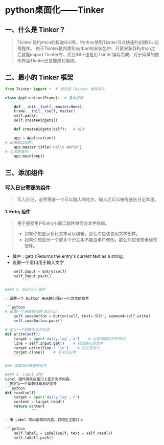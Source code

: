 # python桌面化——Tinker

## 一、什么是 Tinker？
> Tkinter 是Python的标准GUI库。Python使用Tkinter可以快速的创建GUI应用程序。
由于Tkinter是内置到python的安装包中、只要安装好Python之后就能import Tkinter库、而且IDLE也是用Tkinter编写而成、对于简单的图形界面Tkinter还是能应付自如。

## 二、最小的 Tinker 框架

```python
from Tkinter import *  # 首先把 Tkinter 模块导入

class Application(Frame):  # 基本框架

    def __init__(self, master=None):
    Frame.__init__(self, master)
    self.pack()
    self.createWidgets()

    def createWidgets(self):   # 组件

    app = Application()
# 设置窗口标题:
    app.master.title('Hello World')
# 主消息循环:
    app.mainloop()
```

## 三、添加组件

### 写入日记需要的组件
> 写入日记，必然需要一个可以输入的地方，输入后可以被传送到日记本里。

#### 1. Entry 组件

> 用于接受用户Entry小窗口部件单行文本字符串。
> - 如果你想显示多行文本可以编辑，那么你应该使用文本部件。
> - 如果你想显示一个或多个行文本不能由用户修改，那么你应该使用标签部件。  

- 其中：get( ):Returns the entry's current text as a string.
- 设置一个窗口用于输入文字

```python
    self.Input = Entry(self)
    self.Input.pack()
		```

#### 2. Button 组件

- 设置一个 Button 用来执行保存一行文本的命令

```python
# 设置一个用来保存的 Button
	self.saveButton = Button(self, text='保存', command=self.write)
	self.saveButton.pack()

# 定义一个函数写入日记本
def write(self):
    target = open('daily.log','a')    # 以追加模式打开日记
    line = self.Input.get()    # 获取输入的文字
    target.write(line + '\n')    # 将文字写入
    target.close()    # 关闭日记本
	```

### 读取日记需要的组件

#### 1. Label 组件
Label 组件用来在窗口上显示文字内容。
- 先定义一个函数读取日记文件
```python
def read(self):
    target = open('daily.log','r')
    content = target.read()
    return content
			```

- 用 Label 取出读取的内容，打印在主窗口上

```python
    self.label1 = Label(self, text = self.read())
    self.label1.pack()
```
